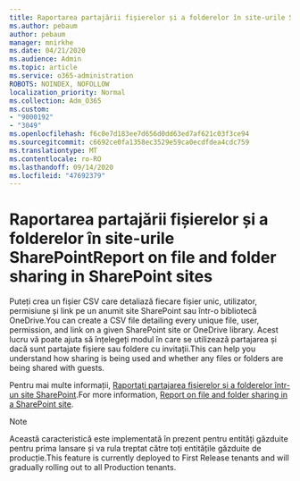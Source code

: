 ```yaml
---
title: Raportarea partajării fișierelor și a folderelor în site-urile SharePoint
ms.author: pebaum
author: pebaum
manager: mnirkhe
ms.date: 04/21/2020
ms.audience: Admin
ms.topic: article
ms.service: o365-administration
ROBOTS: NOINDEX, NOFOLLOW
localization_priority: Normal
ms.collection: Adm_O365
ms.custom:
- "9000192"
- "3049"
ms.openlocfilehash: f6c0e7d183ee7d656d0dd63ed7af621c03f3ce94
ms.sourcegitcommit: c6692ce0fa1358ec3529e59ca0ecdfdea4cdc759
ms.translationtype: MT
ms.contentlocale: ro-RO
ms.lasthandoff: 09/14/2020
ms.locfileid: "47692379"
---
```

# <a name="report-on-file-and-folder-sharing-in-sharepoint-sites"></a><span data-ttu-id="f1429-102">Raportarea partajării fișierelor și a folderelor în site-urile SharePoint</span><span class="sxs-lookup"><span data-stu-id="f1429-102">Report on file and folder sharing in SharePoint sites</span></span>

<span data-ttu-id="f1429-103">Puteți crea un fișier CSV care detaliază fiecare fișier unic, utilizator, permisiune și link pe un anumit site SharePoint sau într-o bibliotecă OneDrive.</span><span class="sxs-lookup"><span data-stu-id="f1429-103">You can create a CSV file detailing every unique file, user, permission, and link on a given SharePoint site or OneDrive library.</span></span> <span data-ttu-id="f1429-104">Acest lucru vă poate ajuta să înțelegeți modul în care se utilizează partajarea și dacă sunt partajate fișiere sau foldere cu invitații.</span><span class="sxs-lookup"><span data-stu-id="f1429-104">This can help you understand how sharing is being used and whether any files or folders are being shared with guests.</span></span>

<span data-ttu-id="f1429-105">Pentru mai multe informații, [Raportați partajarea fișierelor și a folderelor într-un site SharePoint](https://docs.microsoft.com/sharepoint/sharing-reports).</span><span class="sxs-lookup"><span data-stu-id="f1429-105">For more information, [Report on file and folder sharing in a SharePoint site](https://docs.microsoft.com/sharepoint/sharing-reports).</span></span>

> [!NOTE]
> <span data-ttu-id="f1429-106">Această caracteristică este implementată în prezent pentru entități găzduite pentru prima lansare și va rula treptat către toți entitățile găzduite de producție.</span><span class="sxs-lookup"><span data-stu-id="f1429-106">This feature is currently deployed to First Release tenants and will gradually rolling out to all Production tenants.</span></span>